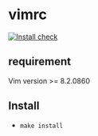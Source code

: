 # vimrc

[![Install check](https://github.com/biosugar0/vimrc/actions/workflows/installcheck.yaml/badge.svg)](https://github.com/biosugar0/vimrc/actions/workflows/installcheck.yaml)

## requirement
Vim version >= 8.2.0860

## Install

* `make install`
